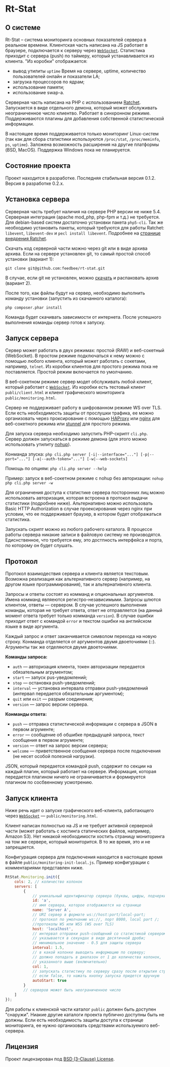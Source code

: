 Rt-Stat
=======

О системе
---------

Rt-Stat – система мониторинга основных показателей сервера в реальном времени. Клиентская часть написана на JS работает в браузере, подключается к серверу через [`WebSocket`][1]. Статистика приходит с сервера (push) по таймеру, который устанавливается из клиента. "Из коробки" отображается:

- вывод утилиты `uptime` Время на сервере, uptime, количество пользователей онлайн и показатели LA;
- загрузка процессоров по ядрам;
- использование памяти;
- использование swap-а.

Серверная часть написана на PHP с использованием [Ratchet][2]. Запускается в виде отдельного демона, который может обслуживать неограниченное число клиентво. Работает в синхронном режиме. Поддерживаются плагины для добавления собственной статистической информации.

В настоящее время поддерживается только мониторинг Linux-систем (так как для сбора статистики используются `/proc/stat`, `/proc/meminfo`, `ps`, `uptime`). Заложена возможность расширения на другие платформы (BSD, MacOS). Поддержка Windows пока не планируется.

Состояние проекта
-----------------

Проект находится в разработке. Последняя стабильная версия 0.1.2. Версия в разработке 0.2.х.

Установка сервера
-----------------

Серверная часть требует наличия на сервере PHP версии не ниже 5.4. Серверная интеграция (apache mod_php, php-fpm и т.д.) не требуется. Для debian-based систем достаточно установки пакета `php5-cli`. Так же необходимо установить пакеты, который требуются для работы Ratchet: `libevent`, `libevent-dev` и `pecl install libevent`. Подробнее на [странице внедрения Ratchet](http://socketo.me/docs/deploy).

Скачать код серверной части можно через git или в виде архива архива. Если на сервере установлен git, то самый простой способ установки (вариант 1):

`git clone git@github.com:feedbee/rt-stat.git`

В случае, если git не установлен, можно [скачать](https://github.com/feedbee/rt-stat/releases) и распаковать архив (вариант 2).

После того, как файлы будут на сервер, необходимо выполнить команду установки (запустить из скачанного каталога):

`php composer.phar install`

Команда будет скачивать зависимости от интернета. После успешного выполнения команды сервер готов к запуску.

Запуск сервера
--------------

Сервер может работать в двух режимах: простой (RAW) и веб-сокетный (WebSocket). В простом режиме подключаться к нему можно с помощью любого клиента, который может работать с сокетами, например, `telnet`. Из коробки клиентов для простого режима пока не поставляется. Простой режим включается по умолчанию.

В веб-сокетном режиме сервер модет обслуживать любой клиент, который работает с [`WebSocket`][1]. Из коробки есть тестовый клиент `publi/client.html` и клиент графического мониторинга `public/monitoring.html`.

Сервер не поддерживает работу в шифрованном режиме WS over TLS. Если есть необходимость защиты от прослушки трафика, ее можно организовать через проксирование с помощью [HAProxy][3] или [nginx][4] для веб-сокетного режима или [stunnel][5] для простого режима.

Для запуска сервера необходимо запустить PHP-скрипт `cli.php`. Сервер должен запускаться в режиме демона (для этого можно использовать утилиту [nohup][6]).

Конманда зпуска:
`php cli.php server [-i|--interface="..."] [-p|--port="..."] [-a|--auth-token="..."] [-w|--web-sockets]`

Помощь по опциям:
`php cli.php server --help`

Пример: запуск в веб-сокетном режиме с nohup без авторизации:
`nohup php cli.php server -w`

Для ограничения доступа к статистике сервера посторонних лиц можно использовать авторизация, которая встроена в протокол выдачи статистики (подробнее ниже). Альтернативно можно использовать Basic HTTP Authorization в случае проексирования через nginx при условии, что ее поддерживает браузер, в котором будет отображаться статистика.

Запускать скрипт можно из любого рабочего каталога. В процессе работы сервера никакие записи в файловую систему не производятся. Едиснственное, что требуется ему, это достпность интерфейса и порта, по которому он будет слушать.

Протокол
--------

Протокол взаимодествия сервера и клиента является текстовым. Возможна реализация как альтернативного сервер (например, на другом языке программирования), так и альтернативного клиента.

Запросы и ответы состоят из комманд и опциональных аргументов. Имена комманд являеются регистро-независимыми. Запросы шлются клиентом, ответы — сервером. В случае успешного выполнения команды, которая не требует ответа, ответ не отправляется (на данный момент ответа требует только комманда `version`). В случае ошибки приходит ответ с командой `error` и текстом ошибки на английском языке в виде аргумента.

Каждый запрос и ответ заканчивается символом перехода на новую строку. Конманда отделяется от аргументов двумя двоеточиями (::). Агрументы так же отделяются двумя двоеточиями.

**Команды запроса:**
- `auth` — авторизация клиента, токен авторизации передается обязательным агрументом;
- `start` — запуск pus-уведомлений;
- `stop` — остановка push-уведомлений;
- `interval` — установка интервала отправки push-уведомлений (интервал передается обязательным аргументом);
- `quit` или `exit` — разрым соединения;
- `version` — запрос версии сервера.

**Конманды ответа:**
- `push` — отправка статистической информации с сервера в JSON в первом агрументе;
- `error` — сообщение об обшибке предыдущей запроса, текст сообщения в первом агрументе;
- `version` — ответ на запрос версии сервера;
- `welcome` — приветственное сообщения сервера после подключения (не несет особой полезной нагрузки).

JSON, который передается командой push, содержит по секции на каждый плагин, который работает на сервере. Информация, которая передается плагином ничего не ограничивается и формируется плагином по сосбвенному усмотрению.

Запуск клиента
--------------

Ниже речь идет о запуске графического веб-клиента, работающего через [`WebSocket`][1] — `public/monitoring.html`.

Клиент написан полностью на JS и не требует активной серверной части (может работать с хостинга статических файлов, например, Amazon S3). Нет никакой необходимости хостить страницу мониторинга на том же сервере, который мониторится. В то же время, это и не запрещается.

Конфигурация сервера для подключения находится в настоящее время в файле `public/monitoring-init-local.js`. Пример конфигурации с комментариями представлен ниже.

```js
RtStat.Monitoring.init({
    cols: 2, // количество колонок
    servers: [
        {
            // уникальный идентификатор сервера (буквы, цифры, подчеркивание, дефис, точка, запятая)
            id: 'a',
            // имя сервера, которое отображается на странице
            name: 'Server A', 
            // URI сервер в формате ws://host:port/local-part;
            // протокол по умолчанию ws://, порт 8000, local part /;
            //протоколы WS или WSS (WS over TLS)
            host: 'localhost', 
            // интервал отправки push-сообщений со статистикой сервером;
            // указывается в секундах в виде десятичной дроби;
            // минимальное значение - 0.5 для защиты сервера
            interval: 1.5,
            // в какой колонке выводить информацию по серверу;
            // должно попадать в диапазон от 1 до количества колонок,
            // указанного выше (включительно)
            col: 1,
            // запускать статистику по серверу сразу после открытия страницы;
            // если false, то нажать кнопку запуска придется вручную
            autoStart: true
        }
        // серверов может быть неограниченное число
    ]
});
```

Для работы к клиенской части каталог `public` должен быть доступен "снаружи". Ниакие другие каталоги проекта публично доступны быть не должны. Если есть необходимость защиты доступа к странице мониторинга, ее нужно организовать средствами используемого веб-сервера.

Лицензия
--------

Проект лицензирован под [BSD (3-Clause) License](http://opensource.org/licenses/BSD-3-Clause).

[1]: http://en.wikipedia.org/wiki/WebSocket
[2]: http://socketo.me/
[3]: http://haproxy.1wt.eu/
[4]: http://nginx.org/
[5]: https://www.stunnel.org/index.html
[6]: http://en.wikipedia.org/wiki/Nohup
[7]: https://getcomposer.org/